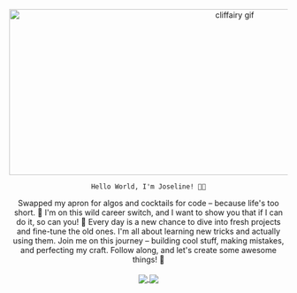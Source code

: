 <div align='center'>
 <img src='https://24.media.tumblr.com/c9aabea6b3dc5c75639fde3c93183fc0/tumblr_n2552wjYVG1rp6axuo1_500.gif' alt='cliffairy gif' width='800' height='300'/>  
  <p>
    
    Hello World, I'm Joseline! 👋🏼
  </p>
</div>

<div align='center'>
  Swapped my apron for algos and cocktails for code – because life's too short. 🚀 I'm on this wild career switch, and I want to show you that if I can do it, so can you! 💪  Every day is a new chance to dive into fresh projects and fine-tune the old ones. I'm all about learning new tricks and actually using them. Join me on this journey – building cool stuff, making mistakes, and perfecting my craft. Follow along, and let's create some awesome things! 🌟
</div>

</br>

<div align='center'>
  <a href="https://github.com/joselinecedano/github-readme-stats">
  <img align="center" src="https://github-readme-stats.vercel.app/api?username=joselinecedano&show_icons=true&theme=cobalt&rank_icon=github&hide=issues" />
    </a>
    <a href="https://github.com/joselinecedano/github-readme-stats">
  <img align="center" src="https://github-readme-stats.vercel.app/api/top-langs/?username=joselinecedano&langs_count=8&layout=compact&theme=cobalt" />
</a>
</div>
